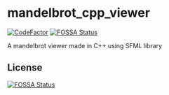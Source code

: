 # mandelbrot_cpp_viewer
[![CodeFactor](https://www.codefactor.io/repository/github/pvzzombs/mandelbrot_cpp_viewer/badge/main)](https://www.codefactor.io/repository/github/pvzzombs/mandelbrot_cpp_viewer/overview/main) [![FOSSA Status](https://app.fossa.com/api/projects/git%2Bgithub.com%2Fpvzzombs%2Fmandelbrot_cpp_viewer.svg?type=shield)](https://app.fossa.com/projects/git%2Bgithub.com%2Fpvzzombs%2Fmandelbrot_cpp_viewer?ref=badge_shield)
 
A mandelbrot viewer made in C++ using SFML library


## License
[![FOSSA Status](https://app.fossa.com/api/projects/git%2Bgithub.com%2Fpvzzombs%2Fmandelbrot_cpp_viewer.svg?type=large)](https://app.fossa.com/projects/git%2Bgithub.com%2Fpvzzombs%2Fmandelbrot_cpp_viewer?ref=badge_large)